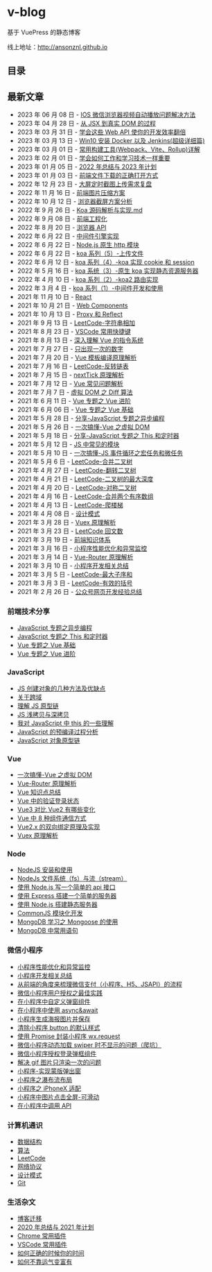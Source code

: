 # v-blog

基于 VuePress 的静态博客

线上地址：http://ansonznl.github.io

## 目录

## 最新文章

- 2023 年 06 月 08 日 - [IOS 微信浏览器视频自动播放问题解决方法](/docs/articles/WeApp/IOS微信浏览器视频自动播放问题解决方法)
- 2023 年 04 月 28 日 - [从 JSX 到真实 DOM 的过程](/docs/articles/React/从JSX到真实DOM的过程)
- 2023 年 03 月 31 日 - [学会这些 Web API 使你的开发效率翻倍](/docs/articles/Browser/WebAPI)
- 2023 年 03 月 13 日 - [Win10 安装 Docker 以及 Jenkins(超级详细篇)](/docs/articles/Engineering/Win10安装Docker以及Jenkins(超级详细篇))
- 2023 年 03 月 01 日 - [常用构建工具(Webpack、Vite、Rollup)详解](/docs/articles/Engineering/常用构建工具(Webpack、Vite、Rollup)详解)
- 2023 年 02 月 01 日 - [学会如何工作和学习技术一样重要](/docs/life-essay/学会如何工作和学习技术一样重要.md)
- 2023 年 01 月 05 日 - [2022 年总结与 2023 年计划](/docs/life-essay/2022年总结与2023年计划.md)
- 2023 年 01 月 03 日 - [前端文件下载的正确打开方式](/docs/articles/JavaScript/前端文件下载的正确打开方式.md)
- 2022 年 12 月 23 日 - [大屏定时截图上传需求复盘](/docs/articles/Share/大屏定时截图上传需求复盘.md)
- 2022 年 11 月 16 日 - [前端图片压缩方案](/docs/articles/Browser/前端图片压缩方案.md)
- 2022 年 10 月 12 日 - [浏览器截屏方案分析](/docs/articles/Browser/浏览器截屏方案分析.md)
- 2022 年 9 月 26 日 - [Koa 源码解析与实现.md](/docs/articles/Node/Koa源码解析与实现.md)
- 2022 年 9 月 08 日 - [前端工程化](/docs/articles/Engineering/README.md)
- 2022 年 8 月 20 日 - [浏览器 API](/docs/articles/Browser/README.md)
- 2022 年 6 月 22 日 - [中间件引擎实现](/docs/articles/Node/中间件引擎实现.md)
- 2022 年 6 月 22 日 - [Node.js 原生 http 模块](/docs/articles/Node/Node.js原生http模块.md)
- 2022 年 6 月 22 日 - [koa 系列（5）-上传文件](/docs/articles/Node/koa系列（5）-上传文件.md)
- 2022 年 6 月 12 日 - [koa 系列（4）-koa 实现 cookie 和 session](/docs/articles/Node/koa系列（4）-koa实现cookie和session.md)
- 2022 年 5 月 16 日 - [koa 系统（3）-原生 koa 实现静态资源服务器](/docs/articles/Node/koa系统（3）-原生koa实现静态资源服务器.md)
- 2022 年 4 月 10 日 - [koa 系列（2）-koa2 路由实现](/docs/articles/Node/koa系列（2）-koa2路由实现.md)
- 2022 年 3 月 4 日 - [koa 系列（1）-中间件开发和使用](/docs/articles/Node/koa系列（1）-中间件开发和使用.md)
- 2021 年 11 月 10 日 - [React](/docs/articles/React/README.md)
- 2021 年 10 月 21 日 - [Web Components](/docs/articles/HTML/README.md)
- 2021 年 10 月 13 日 - [Proxy 和 Reflect](/docs/articles/JavaScript/Proxy和Reflect.md)
- 2021 年 9 月 13 日 - [LeetCode-字符串相加](/docs/life-essay/字符串相加.md)
- 2021 年 8 月 23 日 - [VSCode 常用快捷键](/docs/life-essay/VSCode常用快捷键.md)
- 2021 年 8 月 13 日 - [深入理解 Vue 的指令系统](/docs/articles/vue/深入理解Vue的指令系统.md)
- 2021 年 7 月 27 日 - [只出现一次的数字](/docs/computer-base/LeetCode/只出现一次的数字.md)
- 2021 年 7 月 20 日 - [Vue 模板编译原理解析](/docs/articles/Vue/Vue模板编译原理解析.md)
- 2021 年 7 月 16 日 - [LeetCode-反转链表](/docs/computer-base/LeetCode/反转链表.md)
- 2021 年 7 月 15 日 - [nextTick 原理解析](/docs/articles/Vue/nextTick原理解析.md)
- 2021 年 7 月 12 日 - [Vue 常见问题解析](/docs/articles/Vue/Vue常见问题解析.md)
- 2021 年 7 月 7 日 - [虚拟 DOM 之 Diff 算法](/docs/articles/Vue/虚拟DOM之Diff算法.md)
- 2021 年 6 月 11 日 - [Vue 专题之 Vue 进阶](/docs/articles/Share/Vue专题之Vue进阶.md)
- 2021 年 6 月 06 日 - [Vue 专题之 Vue 基础](/docs/articles/Share/Vue专题之Vue基础.md)
- 2021 年 5 月 28 日 - [分享-JavaScript 专题之异步编程](/docs/articles/Share/JavaScript专题之异步编程.md)
- 2021 年 5 月 26 日 - [一次搞懂-Vue 之虚拟 DOM](/docs/articles/Vue/一次搞懂-Vue之虚拟DOM.md)
- 2021 年 5 月 18 日 - [分享-JavaScript 专题之 This 和定时器](/docs/articles/Share/JavaScript专题之This和定时器.md)
- 2021 年 5 月 12 日 - [JS 中常见的模块](/docs/articles/JavaScript/JS中常见的模块.md)
- 2021 年 5 月 10 日 - [一次搞懂-JS 事件循环之宏任务和微任务](/docs/articles/JavaScript/一次搞懂-JS事件循环之宏任务和微任务.md)
- 2021 年 5 月 6 日 - [LeetCode-合并二叉树](/docs/computer-base/LeetCode/合并二叉树.md)
- 2021 年 4 月 27 日 - [LeetCode-翻转二叉树](/docs/computer-base/LeetCode/翻转二叉树.md)
- 2021 年 4 月 21 日 - [LeetCode-二叉树的最大深度](/docs/computer-base/LeetCode/二叉树的最大深度.md)
- 2021 年 4 月 20 日 - [LeetCode-对称二叉树](/docs/computer-base/LeetCode/对称二叉树.md)
- 2021 年 4 月 16 日 - [LeetCode-合并两个有序数组](/docs/computer-base/LeetCode/合并两个有序数组.md)
- 2021 年 4 月 13 日 - [LeetCode-爬楼梯](/docs/computer-base/LeetCode/爬楼梯.md)
- 2021 年 4 月 08 日 - [设计模式](/computer-base/设计模式.md)
- 2021 年 3 月 28 日 - [Vuex 原理解析](/docs/articles/Vue/Vuex原理解析.md)
- 2021 年 3 月 23 日 - [LeetCode 回文数](/computer-base/LeetCode/回文数.md)
- 2021 年 3 月 19 日 - [前端知识体系](/docs/articles/KnowledgeSystem/.md)
- 2021 年 3 月 16 日 - [小程序性能优化和异常监控](/docs/articles/WeApp/小程序性能优化和异常监控.md)
- 2021 年 3 月 14 日 - [Vue-Router 原理解析](/docs/articles/Vue/Vue-Router原理解析.md)
- 2021 年 3 月 10 日 - [小程序开发相关总结](/docs/articles/WeApp/小程序开发相关总结.md)
- 2021 年 3 月 5 日 - [LeetCode-最大子序和](/docs/computer-base/LeetCode/最大子序和.md)
- 2021 年 3 月 3 日 - [LeetCode-有效的括号](/docs/computer-base/LeetCode/有效的括号.md)
- 2021 年 2 月 26 日 - [公众号网页开发经验总结](/docs/articles/WeApp/公众号网页开发经验总结.md)

### 前端技术分享

- [JavaScript 专题之异步编程](/docs/articles/Share/JavaScript专题之异步编程.md)
- [JavaScript 专题之 This 和定时器](/docs/articles/Share/JavaScript专题之This和定时器.md)
- [Vue 专题之 Vue 基础](/docs/articles/Share/ue专题之Vue基础.md)
- [Vue 专题之 Vue 进阶](/docs/articles/Share/Vue专题之Vue进阶.md)

### JavaScript

- [JS 创建对象的几种方法及优缺点](/docs/articles/JavaScript/创建对象的几种方法及优缺点.md)
- [关于跨域](/docs/articles/JavaScript/关于跨域.md)
- [理解 JS 原型链](/docs/articles/JavaScript/理解JS原型链.md)
- [JS 浅拷贝与深拷贝](/docs/articles/JavaScript/JS浅拷贝与深拷贝.md)
- [我对 JavaScript 中 this 的一些理解](/docs/articles/JavaScript/我对JavaScript中this的一些理解.md)
- [JavaScript 的预编译过程分析](/docs/articles/JavaScript/JavaScript的预编译过程分析.md)
- [JavaScript 对象原型链](/docs/articles/JavaScript/JavaScript对象原型链.md)

### Vue

- [一次搞懂-Vue 之虚拟 DOM](/docs/articles/JavaScript/一次搞懂-Vue之虚拟DOM.md)
- [Vue-Router 原理解析](/docs/articles/Vue/Vue-Router原理解析.md)
- [Vue 知识点总结](/docs/articles/Vue/Vue知识点总结.md)
- [Vue 中的验证登录状态](/docs/articles/Vue/Vue中的验证登录状态.md)
- [Vue3 对比 Vue2 有哪些变化](/docs/articles/Vue/Vue3对比Vue2有哪些变化.md)
- [Vue 中 8 种组件通信方式](/docs/articles/Vue/Vue中8种组件通信方式.md)
- [Vue2.x 的双向绑定原理及实现](/docs/articles/Vue/Vue2.x的双向绑定原理及实现.md)
- [Vuex 原理解析](/docs/articles/Vue/Vuex原理解析.md)

### Node

- [NodeJS 安装和使用](/docs/articles/Node/NodeJS安装和使用.md)
- [NodeJs 文件系统（fs）与流（stream）](/docs/articles/Node/NodeJs文件系统（fs）与流（stream）.md)
- [使用 Node.js 写一个简单的 api 接口](/docs/articles/Node/使用Node.js写一个简单的api接口.md)
- [使用 Express 搭建一个简单的服务器](/docs/articles/Node/使用Express搭建一个简单的服务器.md)
- [使用 Node.js 搭建静态服务器](/docs/articles/Node/使用Node.js搭建静态服务器.md)
- [CommonJS 模块化开发](/docs/articles/Node/CommonJS模块化开发.md)
- [MongoDB 学习之 Mongoose 的使用](/docs/articles/Node/MongoDB学习之Mongoose的使用.md)
- [MongoDB 中常用语句](/docs/articles/Node/MongoDB中常用语句.md)

### 微信小程序

- [小程序性能优化和异常监控](/docs/articles/WeApp/小程序性能优化和异常监控.md)
- [小程序开发相关总结](/docs/articles/WeApp/小程序开发相关总结.md)
- [从前端的角度来梳理微信支付（小程序、H5、JSAPI）的流程](/docs/articles/WeApp/从前端的角度来梳理微信支付（小程序、H5、JSAPI）的流程.md)
- [微信小程序用户授权之最佳实践](/docs/articles/WeApp/微信小程序用户授权之最佳实践.md)
- [在小程序中自定义弹窗组件](/docs/articles/WeApp/在小程序中自定义弹窗组件.md)
- [在小程序中使用 async&await](/docs/articles/WeApp/在小程序中使用async&await.md)
- [小程序生成海报图片并保存](/docs/articles/WeApp/小程序生成海报图片并保存.md)
- [清除小程序 button 的默认样式](/docs/articles/WeApp/清除小程序button的默认样式.md)
- [使用 Promise 封装小程序 wx.request](/docs/articles/WeApp/使用Promise封装小程序wx.request.md)
- [微信小程序动态加载 swiper 时不显示的问题（爬坑）](/docs/articles/WeApp/微信小程序动态加载swiper时不显示的问题（爬坑）.md)
- [微信小程序授权登录弹框组件](/docs/articles/WeApp/微信小程序授权登录弹框组件.md)
- [解决 gif 图片只渲染一次的问题](/docs/articles/WeApp/解决gif图片只渲染一次的问题.md)
- [小程序-实现蒙版弹出窗](/docs/articles/WeApp/小程序-实现蒙版弹出窗.md)
- [小程序之瀑布流布局](/docs/articles/WeApp/小程序之瀑布流布局.md)
- [小程序之 iPhoneX 适配](/docs/articles/WeApp/小程序之iPhoneX适配.md)
- [小程序中图片点击全屏-可滑动](/docs/articles/WeApp/小程序中图片点击全屏-可滑动.md)
- [在小程序中调用 API](/docs/articles/WeApp/在小程序中调用API.md)

### 计算机通识

- [数据结构](/docs/computer-base/数据结构.md)
- [算法](/docs/computer-base/算法.md)
- [LeetCode](/docs/computer-base/LeetCode/两数之和.md)
- [网络协议](/docs/computer-base/网络协议.md)
- [设计模式](/docs/computer-base/设计模式.md)
- [Git](/docs/computer-base/Git.md)

### 生活杂文

- [博客迁移](/docs/life-essay/把博客从Hexo迁移至VuePress.md)
- [2020 年总结与 2021 年计划](/docs/life-essay/2020年总结与2021年计划.md)
- [Chrome 常用插件](/docs/life-essay/Chrome常用插件.md)
- [VSCode 常用插件](/docs/life-essay/VSCode常用插件.md)
- [如何正确的时候你的时间](https://github.com/KieSun/Dream/issues/4)
- [如何不靠运气变富有](https://github.com/AnsonZnl/how-to-get-rich-without-getting-lucky)
